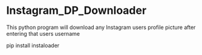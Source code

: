 # Instagram_DP_Downloader
This python program will download any Instagram users profile picture after entering that users username

pip install instaloader
